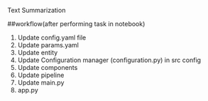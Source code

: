 Text Summarization

##workflow(after performing task in notebook)

1. Update config.yaml file
2. Update params.yaml
3. Update entity
4. Update Configuration manager (configuration.py) in src config
5. Update components
6. Update pipeline
7. Update main.py
8. app.py